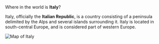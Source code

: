 Where in the world is **Italy**?
<!--question-->
Italy, officially the **Italian Republic**, is a country consisting of a peninsula delimited by the Alps and several islands surrounding it. Italy is located in south-central Europe, and is considered part of western Europe.

![Map of Italy](images/EU-Italy_(orthographic_projection).svg)